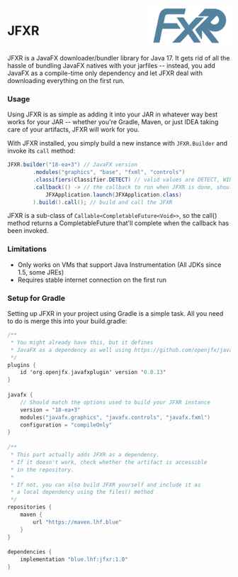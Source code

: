 <!--suppress HtmlDeprecatedAttribute -->
<img align=right alt="FXR logo" src="fxr.png"/>

# JFXR

<br clear="right">
JFXR is a JavaFX downloader/bundler library for Java 17. It gets rid of all the hassle of bundling JavaFX natives with your jarfiles -- instead, you add JavaFX as a compile-time only dependency and let JFXR deal with downloading everything on the first run.

### Usage 
Using JFXR is as simple as adding it into your JAR in whatever way best works for your JAR -- whether you're Gradle, Maven, or just IDEA taking care of your artifacts, JFXR will work for you.

With JFXR installed, you simply build a new instance with `JFXR.Builder` and invoke its `call` method:
```java
JFXR.builder("18-ea+3") // JavaFX version
        .modules("graphics", "base", "fxml", "controls")
        .classifiers(Classifier.DETECT) // valid values are DETECT, WIN, LINUX, MAC, ALL
        .callback(() -> // the callback to run when JFXR is done, should launch your JavaFX app
            JFXApplication.launch(JFXApplication.class)
        ).build().call(); // build and call the JFXR
```

JFXR is a sub-class of `Callable<CompletableFuture<Void>>`, so the call() method returns a CompletableFuture that'll complete when the callback has been invoked.

### Limitations

- Only works on VMs that support Java Instrumentation (All JDKs since 1.5, some JREs)
- Requires stable internet connection on the first run

### Setup for Gradle

Setting up JFXR in your project using Gradle is a simple task. All you need to do is merge this into your build.gradle:
```kotlin
/** 
 * You might already have this, but it defines
 * JavaFX as a dependency as well using https://github.com/openjfx/javafx-gradle-plugin
 */
plugins {
    id 'org.openjfx.javafxplugin' version '0.0.13'
}

javafx {
    // Should match the options used to build your JFXR instance
    version = "18-ea+3"
    modules("javafx.graphics", "javafx.controls", "javafx.fxml")
    configuration = "compileOnly"
}

/**
 * This part actually adds JFXR as a dependency.
 * If it doesn't work, check whether the artifact is accessible
 * in the repository.
 * 
 * If not, you can also build JFXR yourself and include it as
 * a local dependency using the files() method
 */
repositories {
    maven {
        url "https://maven.lhf.blue"
    }
}

dependencies {
    implementation "blue.lhf:jfxr:1.0"
}
```
